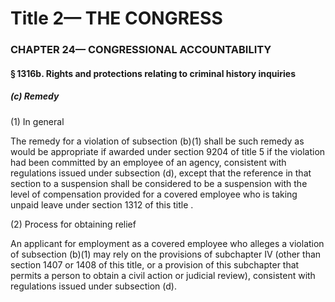 
# Title 2— THE CONGRESS
### CHAPTER 24— CONGRESSIONAL ACCOUNTABILITY
#### § 1316b. Rights and protections relating to criminal history inquiries
##### (c) Remedy

(1) In general

The remedy for a violation of subsection (b)(1) shall be such remedy as would be appropriate if awarded under section 9204 of title 5 if the violation had been committed by an employee of an agency, consistent with regulations issued under subsection (d), except that the reference in that section to a suspension shall be considered to be a suspension with the level of compensation provided for a covered employee who is taking unpaid leave under section 1312 of this title .

(2) Process for obtaining relief

An applicant for employment as a covered employee who alleges a violation of subsection (b)(1) may rely on the provisions of subchapter IV (other than section 1407 or 1408 of this title, or a provision of this subchapter that permits a person to obtain a civil action or judicial review), consistent with regulations issued under subsection (d).
